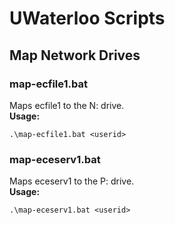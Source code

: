 UWaterloo Scripts
=================

Map Network Drives
------------------
### map-ecfile1.bat

Maps ecfile1 to the N: drive.  
**Usage:**
```
.\map-ecfile1.bat <userid>
```

### map-eceserv1.bat

Maps eceserv1 to the P: drive.  
**Usage:**
```
.\map-eceserv1.bat <userid>
```
